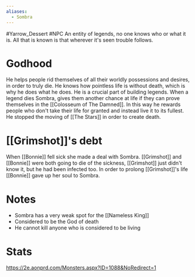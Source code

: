 ```yaml
---
aliases:
  - Sombra
---
```

#Yarrow_Dessert #NPC 
An entity of legends, no one knows who or what it is. All that is known is that wherever it's seen trouble follows. 
# Godhood
He helps people rid themselves of all their worldly possessions and desires, in order to truly die. He knows how pointless life is without death, which is why he does what he does. He is a crucial part of building legends. When a legend dies Sombra, gives them another chance at life if they can prove themselves in the [[Colosseum of The Damned]]. In this way he rewards people who don't take their life for granted and instead live it to its fullest. He stopped the moving of [[The Stars]] in order to create death.
# [[Grimshot]]'s debt
When [[Bonnie]] fell sick she made a deal with Sombra. [[Grimshot]] and [[Bonnie]] were both going to die of the sickness, [[Grimshot]] just didn't know it, but he had been infected too. In order to prolong [[Grimshot]]'s life [[Bonnie]] gave up her soul to Sombra.
# Notes
- Sombra has a very weak spot for the [[Nameless King]]
- Considered to be the God of death
- He cannot kill anyone who is considered to be living
# Stats
https://2e.aonprd.com/Monsters.aspx?ID=1088&NoRedirect=1